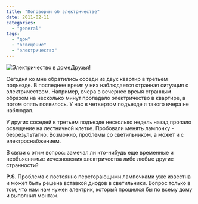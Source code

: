 ```yaml
---
title: "Поговорим об электричестве"
date: 2011-02-11
categories: 
  - "general"
tags: 
  - "дом"
  - "освещение"
  - "электричество"
---
```


![Электричество в доме](http://shevchenko4a.brovary.org/wp-content/uploads/2011/02/elektrichestvo.jpg "Электричество в доме")Друзья!

Сегодня ко мне обратились соседи из двух квартир в третьем подъезде. В последнее время у них наблюдается странная ситуация с электричеством. Например, вчера в вечернее время странным образом на несколько минут пропадало электричество в квартире, а потом опять появилось. У нас в четвертом подъезде я такого вчера не наблюдал.

У других соседей в третьем подъезде несколько недель назад пропало освещение на лестничной клетке. Пробовали менять лампочку - безрезультатно. Возможно, проблемы со светильником, а может и с электроснабжением.

В связи с этим вопрос: замечал ли кто-нибудь еще временные и необъяснимые исчезновения электричества либо любые другие странности?

**P.S.** Проблема с постоянно перегорающими лампочками уже известна и <!--more-->может быть решена вставкой диодов в светильники. Вопрос только в том, что нам нам нужен электрик, который прошелся бы по всему дому и выполнил монтаж.
